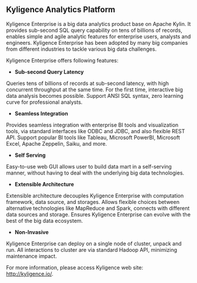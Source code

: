 
## Kyligence Analytics Platform

Kyligence Enterprise is a big data analytics product base on Apache Kylin. It provides sub-second SQL query capability on tens of billions of records, enables simple and agile analytic features for enterprise users, analysts and engineers. Kyligence Enterprise has been adopted by many big companies from different industries to tackle various big data challenges.

Kyligence Enterprise offers following features:

* __Sub-second Query Latency__

Queries tens of billions of records at sub-second latency, with high concurrent throughput at the same time. For the first time, interactive big data analysis becomes possible. Support ANSI SQL syntax, zero learning curve for professional analysts.

* __Seamless Integration__

Provides seamless integration with enterprise BI tools and visualization tools, via standard interfaces like ODBC and JDBC, and also flexible REST API. Support popular BI tools like Tableau, Microsoft PowerBI, Microsoft Excel, Apache Zeppelin, Saiku, and more.

* __Self Serving__

Easy-to-use web GUI allows user to build data mart in a self-serving manner, without having to deal with the underlying big data technologies.


* __Extensible Architecture__

Extensible architecture decouples Kyligence Enterprise with computation framework, data source, and storages. Allows flexible choices between alternative technologies like MapReduce and Spark, connects with different data sources and storage. Ensures Kyligence Enterprise can evolve with the best of the big data ecosystem. 


* __Non-Invasive__

Kyligence Enterprise can deploy on a single node of cluster, unpack and run. All interactions to cluster are via standard Hadoop API, minimizing maintenance impact.


For more information, please access Kyligence web site: http://kyligence.io/.